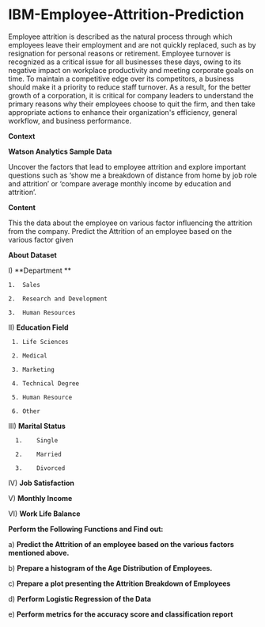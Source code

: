 # IBM-Employee-Attrition-Prediction

Employee attrition is described as the natural process through which employees leave their employment and are not quickly replaced, such as by resignation for personal reasons or retirement. Employee turnover is recognized as a critical issue for all businesses these days, owing to its negative impact on workplace productivity and meeting corporate goals on time. To maintain a competitive edge over its competitors, a business should make it a priority to reduce staff turnover. As a result, for the better growth of a corporation, it is critical for company leaders to understand the primary reasons why their employees choose to quit the firm, and then take appropriate actions to enhance their organization's efficiency, general workflow, and business performance.


**Context**


**Watson Analytics Sample Data**

Uncover the factors that lead to employee attrition and explore important questions such as ‘show me a breakdown of distance from home by job role and attrition’ or ‘compare average monthly income by education and attrition’.


**Content**

This the data about the employee on various factor influencing the attrition from the company. Predict the Attrition of an employee based on the various factor given


**About Dataset**

I) **Department **

    1.	Sales	
    
    2.	Research and Development
    
    3.	Human Resources


II) **Education Field**

     1.	Life Sciences
     
     2.	Medical
     
     3.	Marketing
     
     4.	Technical Degree
     
     5.	Human Resource
     
     6.	Other


III) **Marital Status**

      1.	Single
    
      2.	Married
    
      3.	Divorced


IV) **Job Satisfaction**


V) **Monthly Income**


VI) **Work Life Balance**
      


**Perform the Following Functions and Find out:**

a)	**Predict the Attrition of an employee based on the various factors mentioned above.**

b)	**Prepare a histogram of the Age Distribution of Employees.**

c)	**Prepare a plot presenting the Attrition Breakdown of Employees**

d)	**Perform Logistic Regression of the Data**

e)	**Perform metrics for the accuracy score and classification report**
